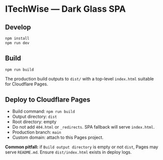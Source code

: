 # ITechWise — Dark Glass SPA

## Develop

```bash
npm install
npm run dev
```

## Build

```bash
npm run build
```

The production build outputs to `dist/` with a top-level `index.html` suitable for Cloudflare Pages.

## Deploy to Cloudflare Pages

- Build command: `npm run build`
- Output directory: `dist`
- Root directory: empty
- Do not add `404.html` or `_redirects`. SPA fallback will serve `index.html`.
- Production branch: `main`
- Custom domain: attach to this Pages project.

**Common pitfall:** if `Build output directory` is empty or not `dist`, Pages may serve `README.md`. Ensure `dist/index.html` exists in deploy logs.
